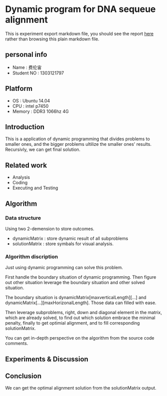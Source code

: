 Dynamic program for DNA sequeue alignment
=========================================

This is experiment export markdown file, you should see the report [here]()
rather than browsing this plain markdown file.

## personal info
* Name       : 费伦宙
* Student NO : 1303121797

## Platform
* OS         : Ubuntu 14.04
* CPU        : intel p7450
* Memory     : DDR3 1066hz 4G

## Introduction
This is a application of dynamic programming that divides problems to smaller 
ones, and the bigger problems ultilize the smaller ones' results. Recursivly, 
we can get final solution.

## Related work
* Analysis
* Coding
* Executing and Testing

## Algorithm

### Data structure
Using two 2-demension to store outcomes.
* dynamicMatrix     :  store dynamic result of all subproblems
* solutionMatrix    :  store symbals for visual analysis.

### Algorithm discription
Just using dynamic programming can solve this problem.

First handle the boundary situation of dynamic programming.
Then figure out other situation leverage the boundary situation and other solved
situation.

The boundary situation is dynamicMatrix\[maxverticalLength\]\[...\] and 
dynamicMatrix\[...\]\[maxHorizonalLength\]. Those data can filled with ease.

Then leverage subproblems, right, down and diagonal element in the matrix, which
are already solved, to find out which solution embrace the minimal penalty,
finally to get optimial alignment, and to fill corresponding solutionMatrix.

You can get in-depth perspective on the algorithm from the source code comments.

## Experiments & Discussion


## Conclusion
We can get the optimal alignment solution from the solutionMatrix output.

